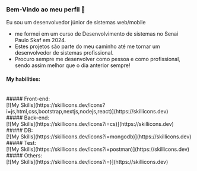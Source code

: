 ### Bem-Vindo ao meu perfil 👋
Eu sou um desenvolvedor júnior de sistemas web/mobile
- me formei em um curso de Desenvolvimento de sistemas no Senai Paulo Skaf em 2024.
- Estes projetos são parte do meu caminho até me tornar um desenvolvedor de sistemas profissional.
- Procuro sempre me desenvolver como pessoa e como profissional, sendo assim melhor que o dia anterior sempre! 

#### My habilities: 
<br/>
##### Front-end:
<br/>
[![My Skills](https://skillicons.dev/icons?i=js,html,css,bootstrap,nextjs,nodejs,react)](https://skillicons.dev)
<br/>
##### Back-end:
<br/>
[![My Skills](https://skillicons.dev/icons?i=cs)](https://skillicons.dev)
<br/>
##### DB:
<br/>
[![My Skills](https://skillicons.dev/icons?i=mongodb)](https://skillicons.dev)
<br/>
##### Test:
<br/>
[![My Skills](https://skillicons.dev/icons?i=postman)](https://skillicons.dev)
<br/>
##### Others:
<br/>
[![My Skills](https://skillicons.dev/icons?i=)](https://skillicons.dev)
